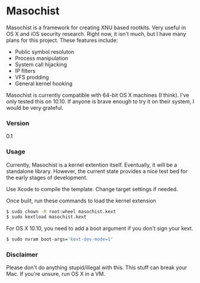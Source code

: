 # Masochist

Masochist is a framework for creating XNU based rootkits. Very useful in OS X and iOS security research. Right now, it isn't much, but I have many plans for this project. These features include:

  - Public symbol resoluton
  - Process manipulation
  - System call hijacking
  - IP filters
  - VFS prodding
  - General kernel hooking
 
Masochist is currently compatible with 64-bit OS X machines (I think). I've only tested this on 10.10. If anyone is brave enough to try it on their system, I would be very grateful. 
 
### Version
0.1


### Usage

Currently, Masochist is a kernel extention itself. Eventually,  it will be a standalone library. However, the current state provides a nice test bed for the early stages of development.

Use Xcode to compile the template. Change target settings if needed.

Once built, run these commands to load the kernel extension

```sh
$ sudo chown -R root:wheel masochist.kext
$ sudo kextload masochist.kext
```

For OS X 10.10, you need to add a boot argument if you don't sign your kext.

```sh
$ sudo nvram boot-args='kext-dev-mode=1'
```


### Disclaimer

Please don't do anything stupid/illegal with this. This stuff can break your Mac. If you're unsure, run OS X in a VM.

